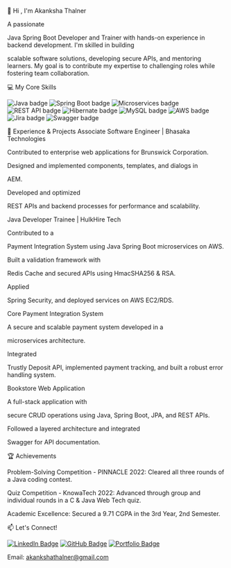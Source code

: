 👋 Hi , I'm Akanksha Thalner


A passionate 

Java Spring Boot Developer and Trainer with hands-on experience in backend development. I'm skilled in building 

scalable software solutions, developing secure APIs, and mentoring learners. My goal is to contribute my expertise to challenging roles while fostering team collaboration.




💻 My Core Skills
<p align="left">
<img src="https://img.shields.io/badge/Java-007396?style=for-the-badge&logo=java&logoColor=white" alt="Java badge">
<img src="https://img.shields.io/badge/Spring_Boot-6DB33F?style=for-the-badge&logo=spring-boot&logoColor=white" alt="Spring Boot badge">
<img src="https://img.shields.io/badge/Microservices-3498DB?style=for-the-badge&logo=micro-services&logoColor=white" alt="Microservices badge">
<img src="https://img.shields.io/badge/REST_API-0052CC?style=for-the-badge&logo=rest&logoColor=white" alt="REST API badge">
<img src="https://img.shields.io/badge/Hibernate-59666C?style=for-the-badge&logo=hibernate&logoColor=white" alt="Hibernate badge">
<img src="https://img.shields.io/badge/MySQL-4479A1?style=for-the-badge&logo=mysql&logoColor=white" alt="MySQL badge">
<img src="https://img.shields.io/badge/AWS-232F3E?style=for-the-badge&logo=amazon-aws&logoColor=white" alt="AWS badge">
<img src="https://img.shields.io/badge/Jira-0052CC?style=for-the-badge&logo=jira&logoColor=white" alt="Jira badge">
<img src="https://img.shields.io/badge/Swagger-85EA2D?style=for-the-badge&logo=swagger&logoColor=black" alt="Swagger badge">
</p>





💼 Experience & Projects
Associate Software Engineer | Bhasaka Technologies

Contributed to enterprise web applications for Brunswick Corporation.

Designed and implemented components, templates, and dialogs in 

AEM.

Developed and optimized 

REST APIs and backend processes for performance and scalability.

Java Developer Trainee | HulkHire Tech

Contributed to a 

Payment Integration System using Java Spring Boot microservices on AWS.

Built a validation framework with 

Redis Cache and secured APIs using HmacSHA256 & RSA.

Applied 

Spring Security, and deployed services on AWS EC2/RDS.

Core Payment Integration System

A secure and scalable payment system developed in a 

microservices architecture.

Integrated 

Trustly Deposit API, implemented payment tracking, and built a robust error handling system.







Bookstore Web Application

A full-stack application with 

secure CRUD operations using Java, Spring Boot, JPA, and REST APIs.

Followed a layered architecture and integrated 

Swagger for API documentation.





🏆 Achievements

Problem-Solving Competition - PINNACLE 2022: Cleared all three rounds of a Java coding contest.


Quiz Competition - KnowaTech 2022: Advanced through group and individual rounds in a C & Java Web Tech quiz.


Academic Excellence: Secured a 9.71 CGPA in the 3rd Year, 2nd Semester.






📫 Let's Connect!
<p align="left">
<a href="https://www.linkedin.com/in/akankshathalner" target="_blank"><img src="https://img.shields.io/badge/LinkedIn-Profile-0077B5?style=for-the-badge&logo=linkedin&logoColor=white" alt="LinkedIn Badge"></a>
<a href="https://github.com/akankshathalner" target="_blank"><img src="https://img.shields.io/badge/GitHub-Profile-181717?style=for-the-badge&logo=github&logoColor=white" alt="GitHub Badge"></a>
<a href="https://akankshathalner-portfolio.netlify.app" target="_blank"><img src="https://img.shields.io/badge/Portfolio-akankshathalner.netlify.app-blue?style=for-the-badge&logo=vercel" alt="Portfolio Badge"></a>
</p>


Email: akankshathalner@gmail.com 
